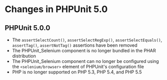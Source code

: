 # Changes in PHPUnit 5.0

## PHPUnit 5.0.0

* The `assertSelectCount()`, `assertSelectRegExp()`, `assertSelectEquals()`, `assertTag()`, `assertNotTag()` assertions have been removed
* The PHPUnit_Selenium component is no longer bundled in the PHAR distribution
* The PHPUnit_Selenium component can no longer be configured using the `<selenium/browser>` element of PHPUnit's configuration file
* PHP is no longer supported on PHP 5.3, PHP 5.4, and PHP 5.5

